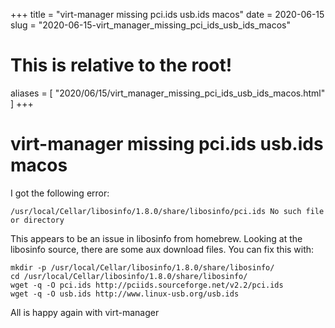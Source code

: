 +++
title = "virt-manager missing pci.ids usb.ids macos"
date = 2020-06-15
slug = "2020-06-15-virt_manager_missing_pci_ids_usb_ids_macos"
# This is relative to the root!
aliases = [ "2020/06/15/virt_manager_missing_pci_ids_usb_ids_macos.html" ]
+++
# virt-manager missing pci.ids usb.ids macos

I got the following error:

    /usr/local/Cellar/libosinfo/1.8.0/share/libosinfo/pci.ids No such file or directory

This appears to be an issue in libosinfo from homebrew. Looking at the
libosinfo source, there are some aux download files. You can fix this
with:

    mkdir -p /usr/local/Cellar/libosinfo/1.8.0/share/libosinfo/
    cd /usr/local/Cellar/libosinfo/1.8.0/share/libosinfo/
    wget -q -O pci.ids http://pciids.sourceforge.net/v2.2/pci.ids
    wget -q -O usb.ids http://www.linux-usb.org/usb.ids

All is happy again with virt-manager

